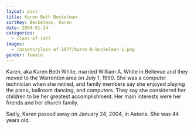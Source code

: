 ```yaml
---
layout: post
title: Karen Beth Beckelman
sortKey: Beckelman, Karen
date: 2004-01-24
categories:
  - class-of-1977
images:
  - /assets/class-of-1977/karen-b-beckelman-1.png
gender: female
---
```

Karen, aka Karen Beth White, married William A. White in Bellevue and they moved to the Warrenton area on July 1, 1990. She was a computer technician when she retired, and family members say she enjoyed playing the piano, ballroom dancing, and computers. They say she considered her children to be her greatest accomplishment. Her main interests were her friends and her church family.

Sadly, Karen passed away on January 24, 2004, in Astoria. She was 44 years old.